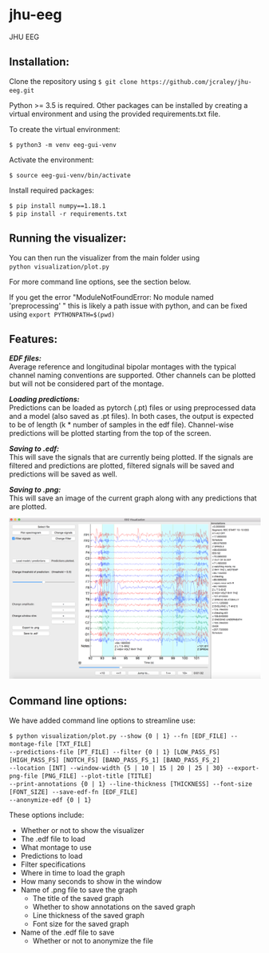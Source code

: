 # jhu-eeg
JHU EEG

Installation:
-----
Clone the repository using ```$ git clone https://github.com/jcraley/jhu-eeg.git```  

Python >= 3.5 is required. Other packages can be installed by creating a virtual environment and using the provided requirements.txt file.

To create the virtual environment:  
```
$ python3 -m venv eeg-gui-venv
``` 

Activate the environment:  
```
$ source eeg-gui-venv/bin/activate
```  

Install required packages:  
```
$ pip install numpy==1.18.1  
$ pip install -r requirements.txt
```


Running the visualizer:
-----
You can then run the visualizer from the main folder using  
    ```python visualization/plot.py```
    
For more command line options, see the section below. 

If you get the error "ModuleNotFoundError: No module named 'preprocessing' "
this is likely a path issue with python, and can be fixed using
    ```export PYTHONPATH=$(pwd)```
    
Features:
-----
***EDF files:***  
Average reference and longitudinal bipolar montages with the typical channel naming conventions are supported. Other channels can be plotted but will not be considered part of the montage. 

***Loading predictions:***  
Predictions can be loaded as pytorch (.pt) files or using preprocessed data and a model (also saved as .pt files). In both cases, the output is expected to be of length (k * number of samples in the edf file). Channel-wise predictions will be plotted starting from the top of the screen. 

***Saving to .edf:***  
This will save the signals that are currently being plotted. If the signals are filtered and predictions are plotted, filtered signals will be saved and predictions will be saved as well. 

***Saving to .png:***  
This will save an image of the current graph along with any predictions that are plotted. 

![](visualizerImg.png)

Command line options:
-----
We have added command line options to streamline use: 
```
$ python visualization/plot.py --show {0 | 1} --fn [EDF_FILE] --montage-file [TXT_FILE] 
--predictions-file [PT_FILE] --filter {0 | 1} [LOW_PASS_FS] [HIGH_PASS_FS] [NOTCH_FS] [BAND_PASS_FS_1] [BAND_PASS_FS_2] 
--location [INT] --window-width {5 | 10 | 15 | 20 | 25 | 30} --export-png-file [PNG_FILE] --plot-title [TITLE]
--print-annotations {0 | 1} --line-thickness [THICKNESS] --font-size [FONT_SIZE] --save-edf-fn [EDF_FILE] 
--anonymize-edf {0 | 1}
```
These options include:

* Whether or not to show the visualizer
* The .edf file to load
* What montage to use
* Predictions to load
* Filter specifications
* Where in time to load the graph
* How many seconds to show in the window
* Name of .png file to save the graph
    * The title of the saved graph
    * Whether to show annotations on the saved graph
    * Line thickness of the saved graph
    * Font size for the saved graph
* Name of the .edf file to save
    * Whether or not to anonymize the file
